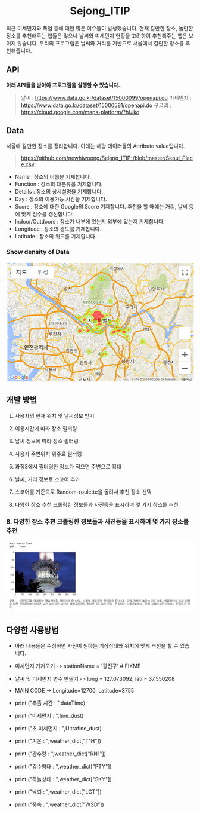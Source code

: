 <h1 align="center">Sejong_ITIP</h1>
최근 미세먼지와 폭염 등에 대한 많은 이슈들이 발생했습니다. 현재 갈만한 장소, 놀만한 장소를 추천해주는 앱들은 많으나 날씨와 미세먼지 현황을 고려하여 추천해주는 앱은 보이지 않습니다. 우리의 프로그램은 날씨와 거리를 기반으로 서울에서 갈만한 장소를 추천해줍니다.

## API
<b>아래 API들을 받아야 프로그램을 실행할 수 있습니다.</b>  
> 날씨 : https://www.data.go.kr/dataset/15000099/openapi.do
> 미세먼지 : https://www.data.go.kr/dataset/15000581/openapi.do
> 구글맵 : https://cloud.google.com/maps-platform/?hl=ko

## Data
서울에 갈만한 장소를 정리합니다. 아래는 해당 데이터들의 Attribute value입니다.  
> https://github.com/newhiwoong/Sejong_ITIP-/blob/master/Seoul_Place.csv

- Name : 장소의 이름을 기제합니다.
- Function :  장소의 대분류를 기제합니다.
- Details : 장소의 상세설명을 기제합니다.
- Day : 장소의 이용가능 시간을 기제합니다.
- Score : 장소에 대한 Google의 Score 기제합니다. 추천을 할 때에는 거리, 날씨 등에 맞게 점수를 갱신합니다.
- Indoor/Outdoors : 장소가 내부에 있는지 외부에 있는지 기제합니다.
- Longitude : 장소의 경도를 기제합니다.
- Latitude : 장소의 위도를 기제합니다.

### Show density of Data  
![](image/map.PNG)


## 개발 방법
1. 사용자의 현재 위치 및 날씨정보 받기

2. 이용시간에 따라 장소 필터링

3. 날씨 정보에 따라 장소 필터링

4. 사용자 주변위치 위주로 필터링

5. 과정3에서 필터링한 정보가 적으면 주변으로 확대

6. 날씨, 거리 정보로 스코어 추가

7. 스코어를 기준으로 Random-roulette을 돌려서 추천 장소 선택

8. 다양한 장소 추천 크롤링한 정보들과 사진등을 표시하며 몇 가지 장소를 추천

### 8. 다양한 장소 추천 크롤링한 정보들과 사진등을 표시하며 몇 가지 장소를 추천
![](image/result.PNG)

## 다양한 사용방법
- 아래 내용들은 수정하면 사진이 원하는 기상상태와 위치에 맞게 추천을 할 수 있습니다.

- 미세먼지 가져오기 -> stationName = '광진구' # FIXME
- 날씨 및 미세먼지 변수 만들기 -> long = 127.073092, lati = 37.550208 
- MAIN CODE -> Longitude=12700, Latitude=3755
- print ("추출 시간   : ",dataTime)
- print ("미세먼지    : ",fine_dust)
- print ("초 미세먼지 : ",Ultrafine_dust)
- print ("기온        : ",weather_dict["T1H"])
- print ("강수량      : ",weather_dict["RN1"])
- print ("강수형태    : ",weather_dict["PTY"])
- print ("하늘상태    : ",weather_dict["SKY"])
- print ("낙뢰        : ",weather_dict["LGT"])
- print ("풍속        : ",weather_dict["WSD"])